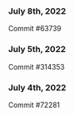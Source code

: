### July 8th, 2022

Commit #63739

### July 5th, 2022

Commit #314353


### July 4th, 2022

Commit #72281
